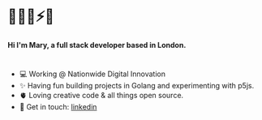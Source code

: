 # 👩🏼‍💻⚡🔮  

#### Hi I'm Mary, a full stack developer based in London.

#

- 💻 Working @ Nationwide Digital Innovation
- ✨ Having fun building projects in Golang and experimenting with p5js.
- 🫀 Loving creative code & all things open source.
- 🤙 Get in touch: [linkedin](https://www.linkedin.com/in/wellsmary/)
